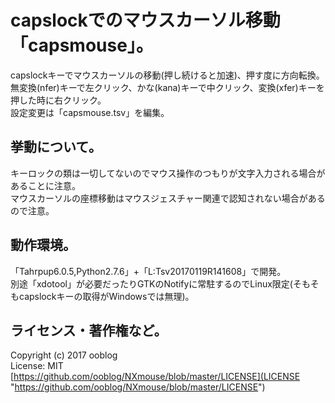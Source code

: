 # capslockでのマウスカーソル移動「capsmouse」。

capslockキーでマウスカーソルの移動(押し続けると加速)、押す度に方向転換。  
無変換(nfer)キーで左クリック、かな(kana)キーで中クリック、変換(xfer)キーを押した時に右クリック。  
設定変更は「capsmouse.tsv」を編集。  


## 挙動について。
キーロックの類は一切してないのでマウス操作のつもりが文字入力される場合があることに注意。  
マウスカーソルの座標移動はマウスジェスチャー関連で認知されない場合があるので注意。  


## 動作環境。

「Tahrpup6.0.5,Python2.7.6」+「L:Tsv20170119R141608」で開発。  
別途「xdotool」が必要だったりGTKのNotifyに常駐するのでLinux限定(そもそもcapslockキーの取得がWindowsでは無理)。  


## ライセンス・著作権など。
Copyright (c) 2017 ooblog  
License: MIT  
[https://github.com/ooblog/NXmouse/blob/master/LICENSE](LICENSE "https://github.com/ooblog/NXmouse/blob/master/LICENSE")  
